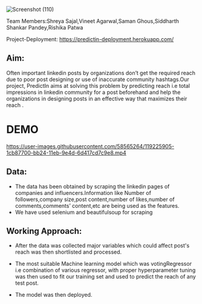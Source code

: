 

![Screenshot (110)](https://user-images.githubusercontent.com/58565264/119225748-5d63c080-bb23-11eb-9bc3-a6775ed13e5b.png)

Team Members:Shreya Sajal,Vineet Agarwal,Saman Ghous,Siddharth Shankar Pandey,Rishika Patwa

Project-Deployment: https://predictin-deployment.herokuapp.com/

## Aim:
Often important linkedin posts by organizations don’t get the required reach due to poor post designing or use of inaccurate community hashtags.Our project, PredictIn aims at solving this problem by predicting reach i.e total impressions in linkedin community for a post beforehand and help the organizations in designing posts in an effective way that maximizes their reach .

# DEMO

https://user-images.githubusercontent.com/58565264/119225905-1cb87700-bb24-11eb-9e4d-6d417cd7c9e8.mp4

## Data:
* The data has been obtained by scraping the linkedin pages of companies and influencers.Information like Number of followers,company size,post content,number of likes,number of comments,comments’ content,etc are being used as the features.
* We have used selenium and beautifulsoup for scraping 


## Working Approach:
* After the data was collected major variables which could affect post's reach was then shortlisted and processed. 
 
* The most suitable Machine learning model which was votingRegressor i.e combination of various regressor, with proper hyperparameter tuning was then used to fit our training set and used to predict the reach of any test post.
 
* The model was then deployed.
 




